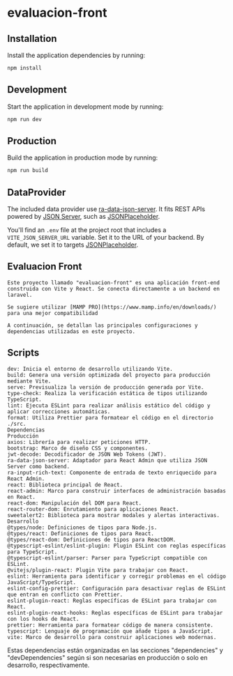 # evaluacion-front

## Installation

Install the application dependencies by running:

```sh
npm install
```

## Development

Start the application in development mode by running:

```sh
npm run dev
```

## Production

Build the application in production mode by running:

```sh
npm run build
```

## DataProvider

The included data provider use [ra-data-json-server](https://github.com/marmelab/react-admin/tree/master/packages/ra-data-json-server). It fits REST APIs powered by [JSON Server](https://github.com/typicode/json-server), such as [JSONPlaceholder](https://jsonplaceholder.typicode.com/).

You'll find an `.env` file at the project root that includes a `VITE_JSON_SERVER_URL` variable. Set it to the URL of your backend. By default, we set it to targets [JSONPlaceholder](https://jsonplaceholder.typicode.com/).

## Evaluacion Front
    Este proyecto llamado "evaluacion-front" es una aplicación front-end construida con Vite y React. Se conecta directamente a un backend en laravel. 

    Se sugiere utilizar [MAMP PRO](https://www.mamp.info/en/downloads/) para una mejor compatibilidad
    
    A continuación, se detallan las principales configuraciones y dependencias utilizadas en este proyecto.

## Scripts
    dev: Inicia el entorno de desarrollo utilizando Vite.
    build: Genera una versión optimizada del proyecto para producción mediante Vite.
    serve: Previsualiza la versión de producción generada por Vite.
    type-check: Realiza la verificación estática de tipos utilizando TypeScript.
    lint: Ejecuta ESLint para realizar análisis estático del código y aplicar correcciones automáticas.
    format: Utiliza Prettier para formatear el código en el directorio ./src.
    Dependencias
    Producción
    axios: Librería para realizar peticiones HTTP.
    bootstrap: Marco de diseño CSS y componentes.
    jwt-decode: Decodificador de JSON Web Tokens (JWT).
    ra-data-json-server: Adaptador para React Admin que utiliza JSON Server como backend.
    ra-input-rich-text: Componente de entrada de texto enriquecido para React Admin.
    react: Biblioteca principal de React.
    react-admin: Marco para construir interfaces de administración basadas en React.
    react-dom: Manipulación del DOM para React.
    react-router-dom: Enrutamiento para aplicaciones React.
    sweetalert2: Biblioteca para mostrar modales y alertas interactivas.
    Desarrollo
    @types/node: Definiciones de tipos para Node.js.
    @types/react: Definiciones de tipos para React.
    @types/react-dom: Definiciones de tipos para ReactDOM.
    @typescript-eslint/eslint-plugin: Plugin ESLint con reglas específicas para TypeScript.
    @typescript-eslint/parser: Parser para TypeScript compatible con ESLint.
    @vitejs/plugin-react: Plugin Vite para trabajar con React.
    eslint: Herramienta para identificar y corregir problemas en el código JavaScript/TypeScript.
    eslint-config-prettier: Configuración para desactivar reglas de ESLint que entran en conflicto con Prettier.
    eslint-plugin-react: Reglas específicas de ESLint para trabajar con React.
    eslint-plugin-react-hooks: Reglas específicas de ESLint para trabajar con los hooks de React.
    prettier: Herramienta para formatear código de manera consistente.
    typescript: Lenguaje de programación que añade tipos a JavaScript.
    vite: Marco de desarrollo para construir aplicaciones web modernas.

Estas dependencias están organizadas en las secciones "dependencies" y "devDependencies" según si son necesarias en producción o solo en desarrollo, respectivamente.

